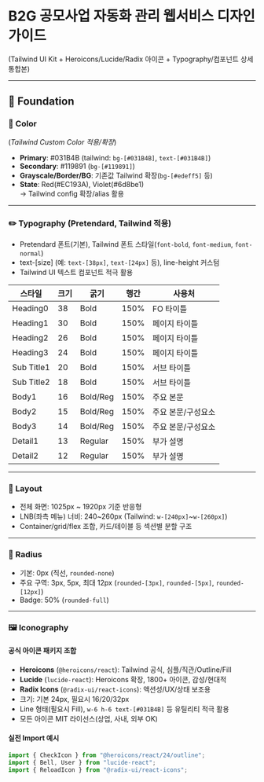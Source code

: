 # B2G 공모사업 자동화 관리 웹서비스 디자인 가이드  
(Tailwind UI Kit + Heroicons/Lucide/Radix 아이콘 + Typography/컴포넌트 상세 통합본)

---

## 📌 Foundation

### 🎨 Color  
(*Tailwind Custom Color 적용/확장*)

- **Primary**: #031B4B (tailwind: `bg-[#031B4B]`, `text-[#031B4B]`)
- **Secondary**: #119891 (`bg-[#119891]`)
- **Grayscale/Border/BG**: 기존값 Tailwind 확장(`bg-[#edeff5]` 등)
- **State**: Red(#EC193A), Violet(#6d8be1)  
  → Tailwind config 확장/alias 활용

---

### ✏️ Typography (Pretendard, Tailwind 적용)

- Pretendard 폰트(기본), Tailwind 폰트 스타일(`font-bold`, `font-medium`, `font-normal`)
- text-[size] (예: `text-[38px]`, `text-[24px]` 등), line-height 커스텀
- Tailwind UI 텍스트 컴포넌트 적극 활용

| 스타일      | 크기 | 굵기       | 행간   | 사용처             |
|-------------|-----|----------|------|------------------|
| Heading0    | 38  | Bold     | 150% | FO 타이틀          |
| Heading1    | 30  | Bold     | 150% | 페이지 타이틀       |
| Heading2    | 26  | Bold     | 150% | 페이지 타이틀       |
| Heading3    | 24  | Bold     | 150% | 페이지 타이틀       |
| Sub Title1  | 20  | Bold     | 150% | 서브 타이틀        |
| Sub Title2  | 18  | Bold     | 150% | 서브 타이틀        |
| Body1       | 16  | Bold/Reg | 150% | 주요 본문          |
| Body2       | 15  | Bold/Reg | 150% | 주요 본문/구성요소   |
| Body3       | 14  | Bold/Reg | 150% | 주요 본문/구성요소   |
| Detail1     | 13  | Regular  | 150% | 부가 설명          |
| Detail2     | 12  | Regular  | 150% | 부가 설명          |

---

### 📐 Layout

- 전체 화면: 1025px ~ 1920px 기준 반응형
- LNB(좌측 메뉴) 너비: 240~260px (Tailwind: `w-[240px]`~`w-[260px]`)
- Container/grid/flex 조합, 카드/테이블 등 섹션별 분할 구조

---

### 🔳 Radius

- 기본: 0px (직선, `rounded-none`)
- 주요 구역: 3px, 5px, 최대 12px (`rounded-[3px]`, `rounded-[5px]`, `rounded-[12px]`)
- Badge: 50% (`rounded-full`)

---

### 🖼️ Iconography

#### **공식 아이콘 패키지 조합**
- **Heroicons** (`@heroicons/react`): Tailwind 공식, 심플/직관/Outline/Fill
- **Lucide** (`lucide-react`): Heroicons 확장, 1800+ 아이콘, 감성/현대적
- **Radix Icons** (`@radix-ui/react-icons`): 액션성/UX/상태 보조용
- 크기: 기본 24px, 필요시 16/20/32px  
- Line 형태(필요시 Fill), `w-6 h-6 text-[#031B4B]` 등 유틸리티 적극 활용
- 모든 아이콘 MIT 라이선스(상업, 사내, 외부 OK)

#### **실전 Import 예시**
```js
import { CheckIcon } from "@heroicons/react/24/outline";
import { Bell, User } from "lucide-react";
import { ReloadIcon } from "@radix-ui/react-icons";